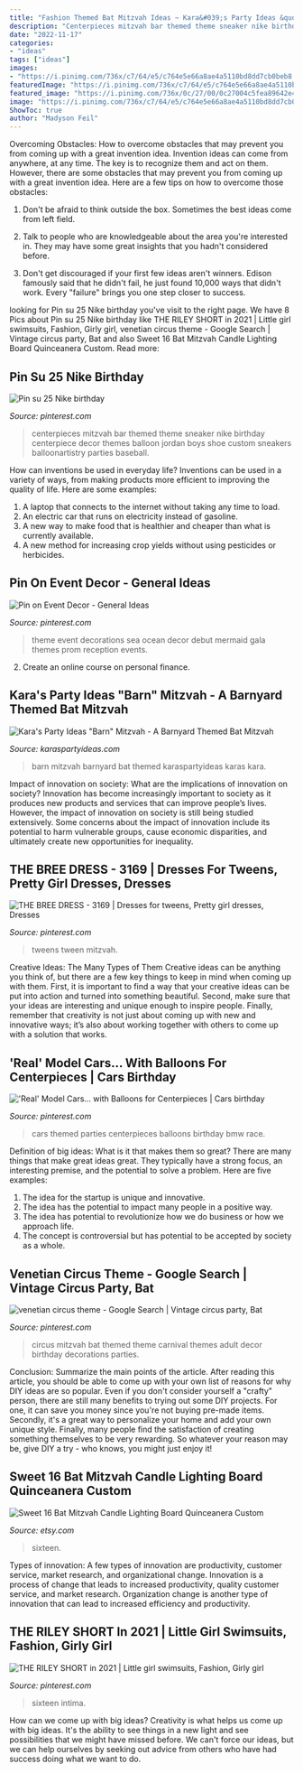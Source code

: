 ```yaml
---
title: "Fashion Themed Bat Mitzvah Ideas ~ Kara&#039;s Party Ideas &quot;barn&quot; Mitzvah"
description: "Centerpieces mitzvah bar themed theme sneaker nike birthday centerpiece decor themes balloon jordan boys shoe custom sneakers balloonartistry parties baseball"
date: "2022-11-17"
categories:
- "ideas"
tags: ["ideas"]
images:
- "https://i.pinimg.com/736x/c7/64/e5/c764e5e66a8ae4a5110bd8dd7cb0beb8.jpg"
featuredImage: "https://i.pinimg.com/736x/c7/64/e5/c764e5e66a8ae4a5110bd8dd7cb0beb8.jpg"
featured_image: "https://i.pinimg.com/736x/0c/27/00/0c27004c5fea89642e489330510c94e4.jpg"
image: "https://i.pinimg.com/736x/c7/64/e5/c764e5e66a8ae4a5110bd8dd7cb0beb8.jpg"
ShowToc: true
author: "Madyson Feil"
---
```



Overcoming Obstacles: How to overcome obstacles that may prevent you from coming up with a great invention idea.
Invention ideas can come from anywhere, at any time. The key is to recognize them and act on them. However, there are some obstacles that may prevent you from coming up with a great invention idea. Here are a few tips on how to overcome those obstacles:
1) Don't be afraid to think outside the box. Sometimes the best ideas come from left field.

2) Talk to people who are knowledgeable about the area you're interested in. They may have some great insights that you hadn't considered before.

3) Don't get discouraged if your first few ideas aren't winners. Edison famously said that he didn't fail, he just found 10,000 ways that didn't work. Every "failure" brings you one step closer to success.

	

		
looking for Pin su 25 Nike birthday you've visit to the right page. We have 8 Pics about Pin su 25 Nike birthday like THE RILEY SHORT in 2021 | Little girl swimsuits, Fashion, Girly girl, venetian circus theme - Google Search | Vintage circus party, Bat and also Sweet 16 Bat Mitzvah Candle Lighting Board Quinceanera Custom. Read more:
		
    
## Pin Su 25 Nike Birthday

<img loading=lazy src="https://i.pinimg.com/originals/63/e2/3c/63e23cef5ba487afa778c8b99528a0df.jpg" onerror="this.onerror=null;this.src='https://tse3.mm.bing.net/th?id=OIP.bFBIeTa6zUtUZzNu_aeF0gHaLG&amp;pid=15.1';" alt="Pin su 25 Nike birthday">

_Source: pinterest.com_

>centerpieces mitzvah bar themed theme sneaker nike birthday centerpiece decor themes balloon jordan boys shoe custom sneakers balloonartistry parties baseball. 

	

How can inventions be used in everyday life?
Inventions can be used in a variety of ways, from making products more efficient to improving the quality of life. Here are some examples: 
1. A laptop that connects to the internet without taking any time to load. 
2. An electric car that runs on electricity instead of gasoline. 
3. A new way to make food that is healthier and cheaper than what is currently available. 
4. A new method for increasing crop yields without using pesticides or herbicides.

    
## Pin On Event Decor - General Ideas

<img loading=lazy src="https://i.pinimg.com/736x/a3/1c/4d/a31c4df4845059ff060b472e20862175--debut-ideas-mermaid-wedding.jpg" onerror="this.onerror=null;this.src='https://tse4.mm.bing.net/th?id=OIP.QGxOSTY3n-hql9mT8AfpZQHaEx&amp;pid=15.1';" alt="Pin on Event Decor - General Ideas">

_Source: pinterest.com_

>theme event decorations sea ocean decor debut mermaid gala themes prom reception events. 

	

2. Create an online course on personal finance.

    
## Kara&#039;s Party Ideas &quot;Barn&quot; Mitzvah - A Barnyard Themed Bat Mitzvah

<img loading=lazy src="https://karaspartyideas.com/wp-content/uploads/2017/08/22Barn22-Mitzvah-A-Barnyard-Themed-Bat-MItzvah-via-Karas-Party-Ideas-KarasPartyIdeas.com11.jpg" onerror="this.onerror=null;this.src='https://tse4.mm.bing.net/th?id=OIP.AyXXMk56do7Nmf824eTaIAHaLH&amp;pid=15.1';" alt="Kara&#039;s Party Ideas &quot;Barn&quot; Mitzvah - A Barnyard Themed Bat Mitzvah">

_Source: karaspartyideas.com_

>barn mitzvah barnyard bat themed karaspartyideas karas kara. 

	

Impact of innovation on society: What are the implications of innovation on society?
Innovation has become increasingly important to society as it produces new products and services that can improve people’s lives. However, the impact of innovation on society is still being studied extensively. Some concerns about the impact of innovation include its potential to harm vulnerable groups, cause economic disparities, and ultimately create new opportunities for inequality.

    
## THE BREE DRESS - 3169 | Dresses For Tweens, Pretty Girl Dresses, Dresses

<img loading=lazy src="https://i.pinimg.com/736x/c7/64/e5/c764e5e66a8ae4a5110bd8dd7cb0beb8.jpg" onerror="this.onerror=null;this.src='https://tse1.mm.bing.net/th?id=OIP.RnmDdev99bWw1xgjQBhJ1AHaMs&amp;pid=15.1';" alt="THE BREE DRESS - 3169 | Dresses for tweens, Pretty girl dresses, Dresses">

_Source: pinterest.com_

>tweens tween mitzvah. 

	

Creative Ideas: The Many Types of Them
Creative ideas can be anything you think of, but there are a few key things to keep in mind when coming up with them. First, it is important to find a way that your creative ideas can be put into action and turned into something beautiful. Second, make sure that your ideas are interesting and unique enough to inspire people. Finally, remember that creativity is not just about coming up with new and innovative ways; it’s also about working together with others to come up with a solution that works.

    
## &#039;Real&#039; Model Cars... With Balloons For Centerpieces | Cars Birthday

<img loading=lazy src="https://i.pinimg.com/originals/b4/2f/97/b42f97fb7268359c2f6fc717dec1304e.jpg" onerror="this.onerror=null;this.src='https://tse1.mm.bing.net/th?id=OIP.kxaXm6EzZo3scf0kHdVGRwHaJ4&amp;pid=15.1';" alt="&#039;Real&#039; Model Cars... with Balloons for Centerpieces | Cars birthday">

_Source: pinterest.com_

>cars themed parties centerpieces balloons birthday bmw race. 

	

Definition of big ideas: What is it that makes them so great?
There are many things that make great ideas great. They typically have a strong focus, an interesting premise, and the potential to solve a problem. Here are five examples:
1. The idea for the startup is unique and innovative.
2. The idea has the potential to impact many people in a positive way.
3. The idea has potential to revolutionize how we do business or how we approach life. 
4. The concept is controversial but has potential to be accepted by society as a whole. 

    
## Venetian Circus Theme - Google Search | Vintage Circus Party, Bat

<img loading=lazy src="https://i.pinimg.com/originals/50/ee/81/50ee813606c9d3cbdca7454eaff38e8a.jpg" onerror="this.onerror=null;this.src='https://tse3.mm.bing.net/th?id=OIP.XMEHqQYYlatTEfFOfJ-x8QHaLG&amp;pid=15.1';" alt="venetian circus theme - Google Search | Vintage circus party, Bat">

_Source: pinterest.com_

>circus mitzvah bat themed theme carnival themes adult decor birthday decorations parties. 

	

Conclusion: Summarize the main points of the article.
After reading this article, you should be able to come up with your own list of reasons for why DIY ideas are so popular. Even if you don't consider yourself a "crafty" person, there are still many benefits to trying out some DIY projects. For one, it can save you money since you're not buying pre-made items. Secondly, it's a great way to personalize your home and add your own unique style. Finally, many people find the satisfaction of creating something themselves to be very rewarding. So whatever your reason may be, give DIY a try - who knows, you might just enjoy it!

    
## Sweet 16 Bat Mitzvah Candle Lighting Board Quinceanera Custom

<img loading=lazy src="https://img0.etsystatic.com/008/0/6052419/il_fullxfull.376688324_4dma.jpg" onerror="this.onerror=null;this.src='https://tse3.mm.bing.net/th?id=OIP.HRCQVsBJkO6LfldG6e4HOAHaE8&amp;pid=15.1';" alt="Sweet 16 Bat Mitzvah Candle Lighting Board Quinceanera Custom">

_Source: etsy.com_

>sixteen. 

	

Types of innovation: A few types of innovation are productivity, customer service, market research, and organizational change.
Innovation is a process of change that leads to increased productivity, quality customer service, and market research. Organization change is another type of innovation that can lead to increased efficiency and productivity.

    
## THE RILEY SHORT In 2021 | Little Girl Swimsuits, Fashion, Girly Girl

<img loading=lazy src="https://i.pinimg.com/736x/0c/27/00/0c27004c5fea89642e489330510c94e4.jpg" onerror="this.onerror=null;this.src='https://tse1.mm.bing.net/th?id=OIP.PkmVq1fb-iTRZnYgt18SOgAAAA&amp;pid=15.1';" alt="THE RILEY SHORT in 2021 | Little girl swimsuits, Fashion, Girly girl">

_Source: pinterest.com_

>sixteen intima. 

	

How can we come up with big ideas?
Creativity is what helps us come up with big ideas. It's the ability to see things in a new light and see possibilities that we might have missed before. We can't force our ideas, but we can help ourselves by seeking out advice from others who have had success doing what we want to do.

